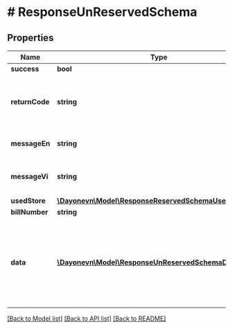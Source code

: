 # # ResponseUnReservedSchema

## Properties

Name | Type | Description | Notes
------------ | ------------- | ------------- | -------------
**success** | **bool** |  | [optional]
**returnCode** | **string** | Result code if failed. In case of successful request: value is null | [optional]
**messageEn** | **string** | Message notification in English | [optional]
**messageVi** | **string** | Message notification in Vietnamese | [optional]
**usedStore** | [**\Dayonevn\Model\ResponseReservedSchemaUsedStore**](ResponseReservedSchemaUsedStore.md) |  | [optional]
**billNumber** | **string** | Bill number | [optional]
**data** | [**\Dayonevn\Model\ResponseUnReservedSchemaDataInner[]**](ResponseUnReservedSchemaDataInner.md) | Detail items of voucher, if result is failed, response will return the first voucher code which is invalid | [optional]

[[Back to Model list]](../../README.md#models) [[Back to API list]](../../README.md#endpoints) [[Back to README]](../../README.md)
